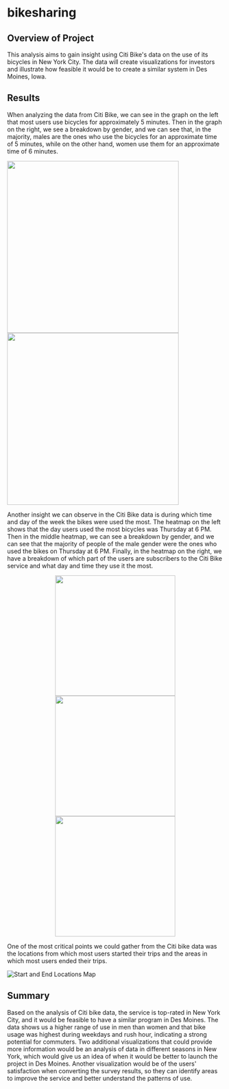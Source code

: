 # bikesharing

## Overview of Project

This analysis aims to gain insight using Citi Bike's data on the use of its bicycles in New York City. The data will create visualizations for investors and illustrate how feasible it would be to create a similar system in Des Moines, Iowa.

## Results

When analyzing the data from Citi Bike, we can see in the graph on the left that most users use bicycles for approximately 5 minutes. Then in the graph on the right, we see a breakdown by gender, and we can see that, in the majority, males are the ones who use the bicycles for an approximate time of 5 minutes, while on the other hand, women use them for an approximate time of 6 minutes.

<p float="left">
  <img src="https://user-images.githubusercontent.com/117063056/230762507-5d6f2947-1848-47c8-987c-616d1129d5f5.png" width="400" />
  <img src="https://user-images.githubusercontent.com/117063056/230762509-21ebb629-56ab-4c21-999d-7ccc5af6aba3.png" width="400" /> 
</p>


Another insight we can observe in the Citi Bike data is during which time and day of the week the bikes were used the most. The heatmap on the left shows that the day users used the most bicycles was Thursday at 6 PM. Then in the middle heatmap, we can see a breakdown by gender, and we can see that the majority of people of the male gender were the ones who used the bikes on Thursday at 6 PM. Finally, in the heatmap on the right, we have a breakdown of which part of the users are subscribers to the Citi Bike service and what day and time they use it the most.

<p align="center">
  <img width="280" src="https://user-images.githubusercontent.com/117063056/230763167-51e088cf-659e-4210-a2c7-85ff99ea5cf0.png">
  <img width="280" src="https://user-images.githubusercontent.com/117063056/230763169-2ac2226d-3308-4e92-8edc-11b06e51b6e5.png">
  <img width="280" src="https://user-images.githubusercontent.com/117063056/230763165-95a55d9e-00b0-4fa7-ac89-c80cc81c65e8.png">
</p>

One of the most critical points we could gather from the Citi bike data was the locations from which most users started their trips and the areas in which most users ended their trips.

![Start and End Locations Map](https://user-images.githubusercontent.com/117063056/230763837-ee5bfc1e-7149-4c3d-8d95-fd5a23531d81.png)





## Summary

Based on the analysis of Citi bike data, the service is top-rated in New York City, and it would be feasible to have a similar program in Des Moines. The data shows us a higher range of use in men than women and that bike usage was highest during weekdays and rush hour, indicating a strong potential for commuters.
Two additional visualizations that could provide more information would be an analysis of data in different seasons in New York, which would give us an idea of when it would be better to launch the project in Des Moines. Another visualization would be of the users' satisfaction when converting the survey results, so they can identify areas to improve the service and better understand the patterns of use.

